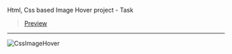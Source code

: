 Html, Css based Image Hover project - Task
> [Preview](https://r4nd3l.github.io/CssImageHover/)
---

![CssImageHover](https://github.com/r4nd3l/CssImageHover/blob/master/img/sample.gif)
